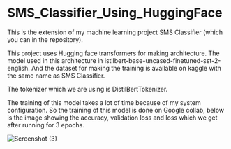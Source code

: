 # SMS_Classifier_Using_HuggingFace

This is the extension of my machine learning project SMS Classifier (which you can in the repository).

This project uses Hugging face transformers for making architecture. The model used in this architecture in istilbert-base-uncased-finetuned-sst-2-english. And the dataset for making the training is available on kaggle with the same name as SMS Classifier.

The tokenizer which we are using is DistilBertTokenizer. 

The training of this model takes a lot of time because of my system configuration. So the training of this model is done on Google collab, below is the image showing the accuracy, validation loss and loss which we get after running for 3 epochs.

![Screenshot (3)](https://github.com/Aniket2131/SMS_Classifier_Using_HuggingFace/assets/91004510/199fc6ba-5432-4c8e-a2ac-85ed6b055aa7)

